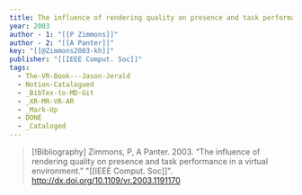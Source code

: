 ```yaml
---
title: The influence of rendering quality on presence and task performance in a virtual environment
year: 2003
author - 1: "[[P Zimmons]]"
author - 2: "[[A Panter]]"
key: "[[@Zimmons2003-kh]]"
publisher: "[[IEEE Comput. Soc]]"
tags:
  - The-VR-Book---Jason-Jerald
  - Notion-Catalogued
  - _BibTex-to-MD-Git
  - _XR-MR-VR-AR
  - _Mark-Up
  - DONE
  - _Cataloged
---
```


> [!Bibliography]
> Zimmons, P, A Panter. 2003. “The influence of rendering quality on presence and task performance in a virtual environment.” "[[IEEE Comput. Soc]]". http://dx.doi.org/10.1109/vr.2003.1191170